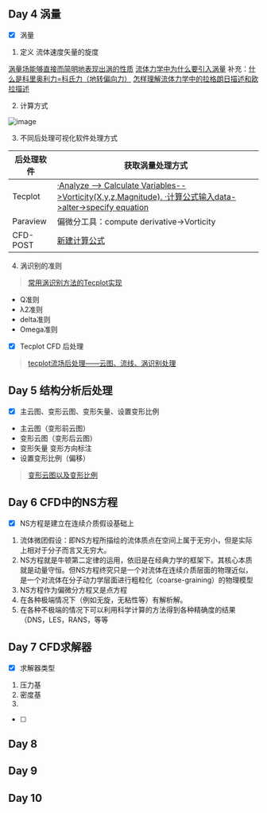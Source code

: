 ## Day 4 涡量
- [x] 涡量

1. 定义
流体速度矢量的旋度

[涡量场能够直接而简明地表现出涡的性质](https://www.zhihu.com/question/21761746/answer/19293141)
[流体力学中为什么要引入涡量](https://www.zhihu.com/question/31159018/answer/377602533)
补充：[什么是科里奥利力=科氏力（地转偏向力）](https://www.zhihu.com/question/28281378/answer/40197369)
[怎样理解流体力学中的拉格朗日描述和欧拉描述](https://www.zhihu.com/question/26129680/answer/32457812)

2. 计算方式

![image](https://user-images.githubusercontent.com/43568675/183391837-e04268d4-a60b-4dc1-845c-6d036aeaca5a.png)

3. 不同后处理可视化软件处理方式

| 后处理软件     |获取涡量处理方式         |
| -------------| ---------------------|
|Tecplot       |[·Analyze --> Calculate Variables-->Vorticity(X,y,z,Magnitude).    ·计算公式输入data->alter->specify equation](https://zhuanlan.zhihu.com/p/268806085) |
|Paraview      |偏微分工具：compute derivative->Vorticity|
|CFD-POST      |[新建计算公式](https://zhuanlan.zhihu.com/p/309396896)|


4. 涡识别的准则

> [常用涡识别方法的Tecplot实现](https://blog.csdn.net/weixin_42943114/article/details/114285258)
  * Q准则
  * λ2准则
  * delta准则
  * Omega准则
 
- [x] Tecplot CFD 后处理

> [tecplot流场后处理——云图、流线、涡识别处理](https://www.bilibili.com/video/BV1PG4y1q7RS)

## Day 5 结构分析后处理

- [x] 主云图、变形云图、变形矢量、设置变形比例
* 主云图（变形前云图）
* 变形云图（变形后云图）
* 变形矢量 变形方向标注
* 设置变形比例（偏移）

 > [变形云图以及变形比例](https://zhuanlan.zhihu.com/p/504791441)

## Day 6 CFD中的NS方程

- [x] NS方程是建立在连续介质假设基础上

1. 流体微团假设：即NS方程所描绘的流体质点在空间上属于无穷小，但是实际上相对于分子而言又无穷大。
2. NS方程就是牛顿第二定律的运用，依旧是在经典力学的框架下。其核心本质就是动量守恒。但NS方程终究只是一个对流体在连续介质层面的物理近似，是一个对流体在分子动力学层面进行粗粒化（coarse-graining）的物理模型
3. NS方程作为偏微分方程又是点方程
4. 在各种极端情况下（例如无旋，无粘性等）有解析解。
5. 在各种不极端的情况下可以利用科学计算的方法得到各种精确度的结果（DNS，LES，RANS，等等

## Day 7 CFD求解器
- [x] 求解器类型
1. 压力基
2. 密度基 
3. 

- [ ] 

## Day 8


## Day 9
## Day 10
